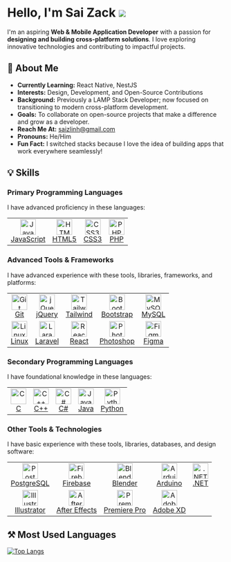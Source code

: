# Hello, I'm Sai Zack  ![](https://user-images.githubusercontent.com/18350557/176309783-0785949b-9127-417c-8b55-ab5a4333674e.gif)

I'm an aspiring **Web & Mobile Application Developer** with a passion for **designing and building cross-platform solutions**. I love exploring innovative technologies and contributing to impactful projects.

## 🚀 About Me  
- **Currently Learning:** React Native, NestJS  
- **Interests:** Design, Development, and Open-Source Contributions  
- **Background:** Previously a LAMP Stack Developer; now focused on transitioning to modern cross-platform development.  
- **Goals:** To collaborate on open-source projects that make a difference and grow as a developer.  
- **Reach Me At:** [saizlinh@gmail.com](mailto:saizlinh@gmail.com)  
- **Pronouns:** He/Him  
- **Fun Fact:** I switched stacks because I love the idea of building apps that work everywhere seamlessly!  

## 💡 Skills  

### Primary Programming Languages  
I have advanced proficiency in these languages:

<table>
  <tr>
    <td align="center"><a href="https://developer.mozilla.org/en-US/docs/Web/JavaScript"><img src="https://raw.githubusercontent.com/danielcranney/readme-generator/main/public/icons/skills/javascript-colored.svg" width="36" height="36" alt="JavaScript" /><br />JavaScript</a></td>
    <td align="center"><a href="https://developer.mozilla.org/en-US/docs/Glossary/HTML5"><img src="https://raw.githubusercontent.com/danielcranney/readme-generator/main/public/icons/skills/html5-colored.svg" width="36" height="36" alt="HTML5" /><br />HTML5</a></td>
    <td align="center"><a href="https://www.w3.org/TR/CSS/#css"><img src="https://raw.githubusercontent.com/danielcranney/readme-generator/main/public/icons/skills/css3-colored.svg" width="36" height="36" alt="CSS3" /><br />CSS3</a></td>
    <td align="center"><a href="https://www.php.net/"><img src="https://raw.githubusercontent.com/danielcranney/readme-generator/main/public/icons/skills/php-colored.svg" width="36" height="36" alt="PHP" /><br />PHP</a></td>
  </tr>
</table>

### Advanced Tools & Frameworks  
I have advanced experience with these tools, libraries, frameworks, and platforms:

<table>
  <tr>
    <td align="center"><a href="https://git-scm.com/"><img src="https://raw.githubusercontent.com/danielcranney/readme-generator/main/public/icons/skills/git-colored.svg" width="36" height="36" alt="Git" /><br />Git</a></td>
    <td align="center"><a href="https://jquery.com/"><img src="https://raw.githubusercontent.com/danielcranney/readme-generator/main/public/icons/skills/jquery-colored.svg" width="36" height="36" alt="jQuery" /><br />jQuery</a></td>
    <td align="center"><a href="https://tailwindcss.com/"><img src="https://raw.githubusercontent.com/danielcranney/readme-generator/main/public/icons/skills/tailwindcss-colored.svg" width="36" height="36" alt="TailwindCSS" /><br />Tailwind</a></td>
    <td align="center"><a href="https://getbootstrap.com/"><img src="https://raw.githubusercontent.com/danielcranney/readme-generator/main/public/icons/skills/bootstrap-colored.svg" width="36" height="36" alt="Bootstrap" /><br />Bootstrap</a></td>
    <td align="center"><a href="https://www.mysql.com/"><img src="https://raw.githubusercontent.com/danielcranney/readme-generator/main/public/icons/skills/mysql-colored.svg" width="36" height="36" alt="MySQL" /><br />MySQL</a></td>
  </tr>
  <tr>
    <td align="center"><a href="https://www.linux.org"><img src="https://raw.githubusercontent.com/danielcranney/readme-generator/main/public/icons/skills/linux-colored.svg" width="36" height="36" alt="Linux" /><br />Linux</a></td>
    <td align="center"><a href="https://laravel.com/"><img src="https://raw.githubusercontent.com/danielcranney/readme-generator/main/public/icons/skills/laravel-colored.svg" width="36" height="36" alt="Laravel" /><br />Laravel</a></td>
    <td align="center"><a href="https://reactjs.org/"><img src="https://raw.githubusercontent.com/danielcranney/readme-generator/main/public/icons/skills/react-colored.svg" width="36" height="36" alt="React" /><br />React</a></td>
    <td align="center"><a href="https://www.adobe.com/uk/products/photoshop.html"><img src="https://raw.githubusercontent.com/danielcranney/readme-generator/main/public/icons/skills/photoshop-colored.svg" width="36" height="36" alt="Photoshop" /><br />Photoshop</a></td>
    <td align="center"><a href="https://www.figma.com/"><img src="https://raw.githubusercontent.com/danielcranney/readme-generator/main/public/icons/skills/figma-colored.svg" width="36" height="36" alt="Figma" /><br />Figma</a></td>
  </tr>
</table>

### Secondary Programming Languages  
I have foundational knowledge in these languages:

<table>
  <tr>
    <td align="center"><a href="https://docs.microsoft.com/en-us/cpp/?view=msvc-170"><img src="https://raw.githubusercontent.com/danielcranney/readme-generator/main/public/icons/skills/c-colored.svg" width="36" height="36" alt="C" /><br />C</a></td>
    <td align="center"><a href="https://docs.microsoft.com/en-us/cpp/?view=msvc-170"><img src="https://raw.githubusercontent.com/danielcranney/readme-generator/main/public/icons/skills/cplusplus-colored.svg" width="36" height="36" alt="C++" /><br />C++</a></td>
    <td align="center"><a href="https://docs.microsoft.com/en-us/dotnet/csharp/"><img src="https://raw.githubusercontent.com/danielcranney/readme-generator/main/public/icons/skills/csharp-colored.svg" width="36" height="36" alt="C#" /><br />C#</a></td>
    <td align="center"><a href="https://www.oracle.com/java/"><img src="https://raw.githubusercontent.com/danielcranney/readme-generator/main/public/icons/skills/java-colored.svg" width="36" height="36" alt="Java" /><br />Java</a></td>
    <td align="center"><a href="https://www.python.org/"><img src="https://raw.githubusercontent.com/danielcranney/readme-generator/main/public/icons/skills/python-colored.svg" width="36" height="36" alt="Python" /><br />Python</a></td>
  </tr>
</table>

### Other Tools & Technologies  
I have basic experience with these tools, libraries, databases, and design software:

<table>
  <tr>
    <td align="center"><a href="https://www.postgresql.org/"><img src="https://raw.githubusercontent.com/danielcranney/readme-generator/main/public/icons/skills/postgresql-colored.svg" width="36" height="36" alt="PostgreSQL" /><br />PostgreSQL</a></td>
    <td align="center"><a href="https://firebase.google.com/"><img src="https://raw.githubusercontent.com/danielcranney/readme-generator/main/public/icons/skills/firebase-colored.svg" width="36" height="36" alt="Firebase" /><br />Firebase</a></td>
    <td align="center"><a href="https://www.blender.org/"><img src="https://raw.githubusercontent.com/danielcranney/readme-generator/main/public/icons/skills/blender-colored.svg" width="36" height="36" alt="Blender" /><br />Blender</a></td>
    <td align="center"><a href="https://store.arduino.cc/"><img src="https://raw.githubusercontent.com/danielcranney/readme-generator/main/public/icons/skills/arduino-colored.svg" width="36" height="36" alt="Arduino" /><br />Arduino</a></td>
    <td align="center"><a href="https://dotnet.microsoft.com/en-us/"><img src="https://raw.githubusercontent.com/danielcranney/readme-generator/main/public/icons/skills/dot-net-colored.svg" width="36" height="36" alt=".NET" /><br />.NET</a></td>
  </tr>
  <tr>
    <td align="center"><a href="https://www.adobe.com/uk/products/illustrator.html"><img src="https://raw.githubusercontent.com/danielcranney/readme-generator/main/public/icons/skills/illustrator-colored.svg" width="36" height="36" alt="Illustrator" /><br />Illustrator</a></td>
    <td align="center"><a href="https://www.adobe.com/uk/products/aftereffects.html"><img src="https://raw.githubusercontent.com/danielcranney/readme-generator/main/public/icons/skills/aftereffects-colored.svg" width="36" height="36" alt="After Effects" /><br />After Effects</a></td>
    <td align="center"><a href="https://www.adobe.com/uk/products/premiere.html"><img src="https://raw.githubusercontent.com/danielcranney/readme-generator/main/public/icons/skills/premierepro-colored.svg" width="36" height="36" alt="Premiere Pro" /><br />Premiere Pro</a></td>
    <td align="center"><a href="https://www.adobe.com/uk/products/xd.html"><img src="https://raw.githubusercontent.com/danielcranney/readme-generator/main/public/icons/skills/xd-colored.svg" width="36" height="36" alt="Adobe XD" /><br />Adobe XD</a></td>
  </tr>
</table>

## ⚒️ Most Used Languages  

[![Top Langs](https://github-readme-stats.vercel.app/api/top-langs/?username=sai-zack-dev&layout=donut&theme=merko)](https://github.com/sai-zack-dev/github-readme-stats)
<!---
sai-zack-dev/sai-zack-dev is a ✨ special ✨ repository because its `README.md` (this file) appears on your GitHub profile.
You can click the Preview link to take a look at your changes.
--->
